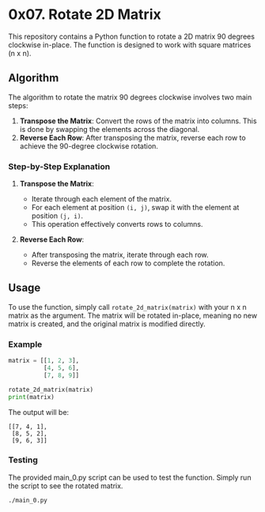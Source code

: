 # 0x07. Rotate 2D Matrix

This repository contains a Python function to rotate a 2D matrix 90 degrees clockwise in-place. The function is designed to work with square matrices (n x n).

## Algorithm

The algorithm to rotate the matrix 90 degrees clockwise involves two main steps:

1. **Transpose the Matrix**: Convert the rows of the matrix into columns. This is done by swapping the elements across the diagonal.
2. **Reverse Each Row**: After transposing the matrix, reverse each row to achieve the 90-degree clockwise rotation.

### Step-by-Step Explanation

1. **Transpose the Matrix**:
   - Iterate through each element of the matrix.
   - For each element at position `(i, j)`, swap it with the element at position `(j, i)`.
   - This operation effectively converts rows to columns.

2. **Reverse Each Row**:
   - After transposing the matrix, iterate through each row.
   - Reverse the elements of each row to complete the rotation.

## Usage

To use the function, simply call `rotate_2d_matrix(matrix)` with your n x n matrix as the argument. The matrix will be rotated in-place, meaning no new matrix is created, and the original matrix is modified directly.

### Example

```python
matrix = [[1, 2, 3],
          [4, 5, 6],
          [7, 8, 9]]

rotate_2d_matrix(matrix)
print(matrix)
```

The output will be:

```
[[7, 4, 1],
 [8, 5, 2],
 [9, 6, 3]]
```

### Testing
The provided main_0.py script can be used to test the function. Simply run the script to see the rotated matrix.

```
./main_0.py
```